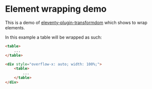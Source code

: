 # Element wrapping demo

This is a demo of
[eleventy-plugin-transformdom](https://github.com/liamfiddler/eleventy-plugin-transformdom)
which shows to wrap elements.

In this example a table will be wrapped as such:

```html
<table>
    ...
</table>

<div style="overflow-x: auto; width: 100%;">
    <table>
        ...
    </table>
</div>
